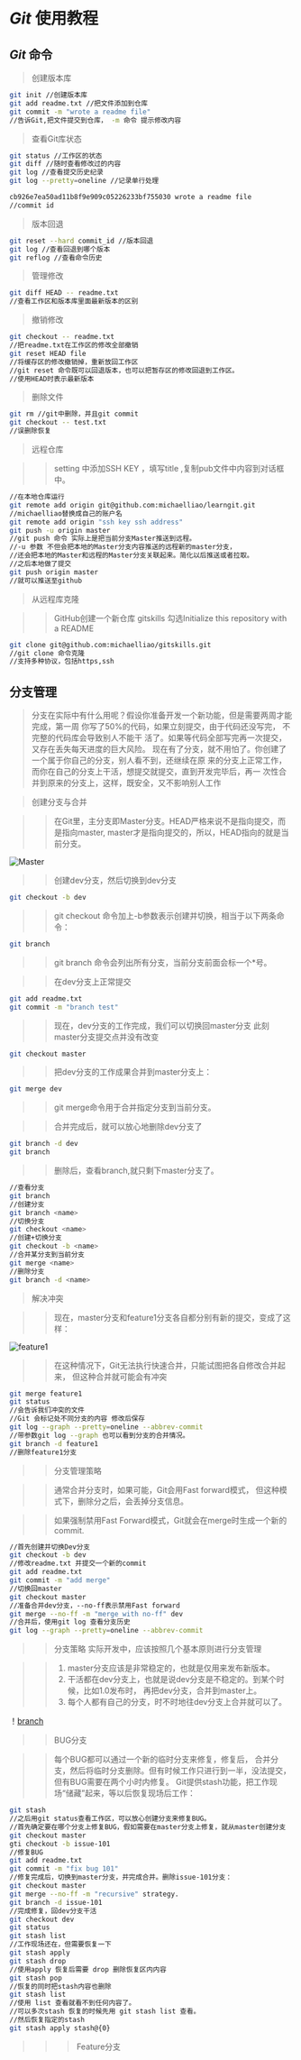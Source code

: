 #  ***Git*** 使用教程

## ***Git*** 命令

>创建版本库

```Bash
git init //创建版本库
git add readme.txt //把文件添加到仓库 
git commit -m "wrote a readme file" 
//告诉Git,把文件提交到仓库， -m 命令 提示修改内容
```

>查看Git库状态

```Bash
git status //工作区的状态
git diff //随时查看修改过的内容
git log //查看提交历史纪录
git log --pretty=oneline //记录单行处理

cb926e7ea50ad11b8f9e909c05226233bf755030 wrote a readme file
//commit id
```

>版本回退

```Bash
git reset --hard commit_id //版本回退
git log //查看回退到哪个版本
git reflog //查看命令历史
```

>管理修改

```Bash
git diff HEAD -- readme.txt 
//查看工作区和版本库里面最新版本的区别
```

>撤销修改

```Bash
git checkout -- readme.txt 
//把readme.txt在工作区的修改全部撤销
git reset HEAD file 
//将缓存区的修改撤销掉，重新放回工作区
//git reset 命令既可以回退版本，也可以把暂存区的修改回退到工作区。
//使用HEAD时表示最新版本

```

>删除文件

```Bash
git rm //git中删除，并且git commit
git checkout -- test.txt
//误删除恢复
```

>远程仓库

>>setting 中添加SSH KEY ，填写title ,复制pub文件中内容到对话框中。

```Bash
//在本地仓库运行
git remote add origin git@github.com:michaelliao/learngit.git
//michaelliao替换成自己的账户名
git remote add origin "ssh key ssh address"
git push -u origin master
//git push 命令 实际上是把当前分支Master推送到远程。
//-u 参数 不但会把本地的Master分支内容推送的远程新的master分支，
//还会把本地的Master和远程的Master分支关联起来。简化以后推送或者拉取。
//之后本地做了提交
git push origin master 
//就可以推送至github
```

>从远程库克隆

>>GitHub创建一个新仓库 gitskills
>>勾选Initialize this repository with a README

```Bash
git clone git@github.com:michaelliao/gitskills.git
//git clone 命令克隆 
//支持多种协议，包括https,ssh
```

## 分支管理

>分支在实际中有什么用呢？假设你准备开发一个新功能，但是需要两周才能完成，第一周
>你写了50%的代码，如果立刻提交，由于代码还没写完，
>不完整的代码库会导致别人不能干
>活了。如果等代码全部写完再一次提交，又存在丢失每天进度的巨大风险。
>现在有了分支，就不用怕了。你创建了一个属于你自己的分支，别人看不到，还继续在原
>来的分支上正常工作，而你在自己的分支上干活，想提交就提交，直到开发完毕后，再一
>次性合并到原来的分支上，这样，既安全，又不影响别人工作

>创建分支与合并

>>在Git里，主分支即Master分支。HEAD严格来说不是指向提交，而是指向master,
>>master才是指向提交的，所以，HEAD指向的就是当前分支。


![Master](https://www.liaoxuefeng.com/files/attachments/0013849087937492135fbf4bbd24dfcbc18349a8a59d36d000/0)

>>创建dev分支，然后切换到dev分支

```Bash
git checkout -b dev
```

>>git checkout 命令加上-b参数表示创建并切换，相当于以下两条命令：

```Bash
git branch
```

>>git branch 命令会列出所有分支，当前分支前面会标一个*号。

>>在dev分支上正常提交

```Bash
git add readme.txt
git commit -m "branch test"
```

>>现在，dev分支的工作完成，我们可以切换回master分支
>>此刻master分支提交点并没有改变

```Bash
git checkout master
```

>>把dev分支的工作成果合并到master分支上：

```Bash
git merge dev
```

>>git merge命令用于合并指定分支到当前分支。

>>合并完成后，就可以放心地删除dev分支了

```Bash
git branch -d dev
git branch
```

>>删除后，查看branch,就只剩下master分支了。

```Bash
//查看分支
git branch
//创建分支
git branch <name>
//切换分支
git checkout <name>
//创建+切换分支
git checkout -b <name>
//合并某分支到当前分支
git merge <name>
//删除分支
git branch -d <name>
```

>解决冲突

>>现在，master分支和feature1分支各自都分别有新的提交，变成了这样：

![feature1](https://www.liaoxuefeng.com/files/attachments/001384909115478645b93e2b5ae4dc78da049a0d1704a41000/0)

>>在这种情况下，Git无法执行快速合并，只能试图把各自修改合并起来，
>>但这种合并就可能会有冲突

```Bash
git merge feature1
git status
//会告诉我们冲突的文件
//Git 会标记处不同分支的内容 修改后保存
git log --graph --pretty=oneline --abbrev-commit
//带参数git log --graph 也可以看到分支的合并情况。
git branch -d feature1
//删除feature1分支
```

>>分支管理策略

>>通常合并分支时，如果可能，Git会用Fast forward模式，
>>但这种模式下，删除分之后，会丢掉分支信息。

>>如果强制禁用Fast Forward模式，Git就会在merge时生成一个新的commit.

```Bash
//首先创建并切换Dev分支
git checkout -b dev 
//修改readme.txt 并提交一个新的commit
git add readme.txt
git commit -m "add merge"
//切换回master
git checkout master
//准备合并dev分支，--no-ff表示禁用Fast forward
git merge --no-ff -m "merge with no-ff" dev
//合并后，使用git log 查看分支历史
git log --graph --pretty=oneline --abbrev-commit
```

>>分支策略
>>实际开发中，应该按照几个基本原则进行分支管理

>>1. master分支应该是非常稳定的，也就是仅用来发布新版本。
>>2. 干活都在dev分支上，也就是说dev分支是不稳定的。到某个时候，比如1.0发布时，
>>再把dev分支，合并到master上。
>>3. 每个人都有自己的分支，时不时地往dev分支上合并就可以了。

！[branch](https://www.liaoxuefeng.com/files/attachments/001384909239390d355eb07d9d64305b6322aaf4edac1e3000/0)

>>BUG分支

>>每个BUG都可以通过一个新的临时分支来修复，修复后，
>>合并分支，然后将临时分支删除。但有时候工作只进行到一半，没法提交，
>>但有BUG需要在两个小时内修复。
>>Git提供stash功能，把工作现场“储藏”起来，等以后恢复现场后工作：

```Bash
git stash
//之后用git status查看工作区，可以放心创建分支来修复BUG。
//首先确定要在哪个分支上修复BUG，假如需要在master分支上修复，就从master创建分支
git checkout master
gti checkout -b issue-101
//修复BUG
git add readme.txt
git commit -m "fix bug 101"
//修复完成后，切换到master分支，并完成合并。删除issue-101分支：
git checkout master
git merge --no-ff -m "recursive" strategy.
git branch -d issue-101
//完成修复，回dev分支干活
git checkout dev
git status
git stash list
//工作现场还在，但需要恢复一下
git stash apply
git stash drop 
//使用apply 恢复后需要 drop 删除恢复区内内容
git stash pop
//恢复的同时把stash内容也删除
git stash list
//使用 list 查看就看不到任何内容了。
//可以多次stash 恢复的时候先用 git stash list 查看。
//然后恢复指定的stash
git stash apply stash@{0}
```

>>>Feature分支